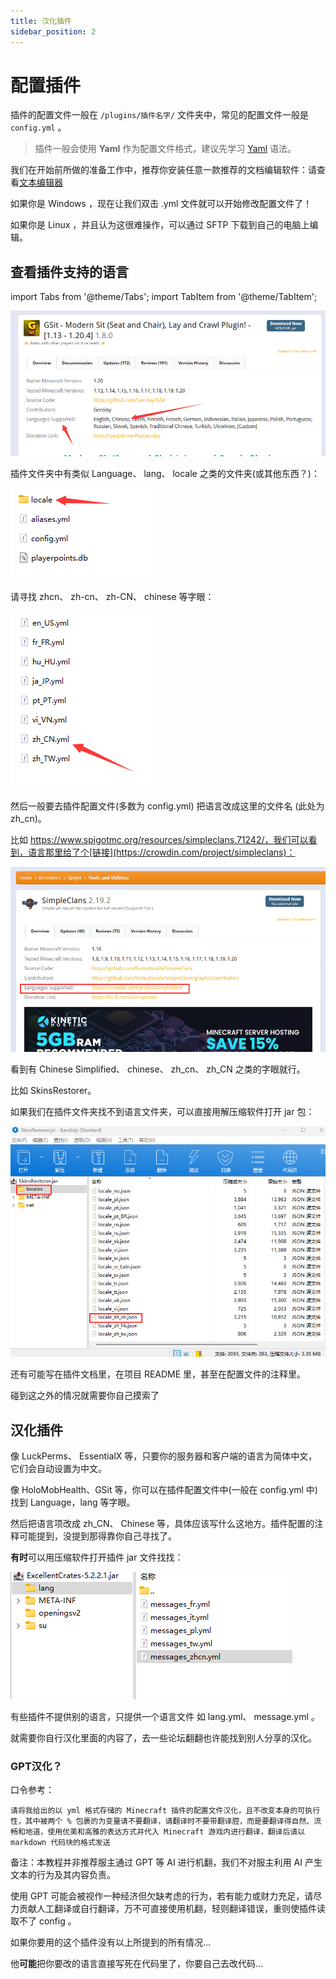 ```yaml
---
title: 汉化插件
sidebar_position: 2
---
```


# 配置插件

插件的配置文件一般在 `/plugins/插件名字/` 文件夹中，常见的配置文件一般是 `config.yml` 。

> 插件一般会使用 **Yaml** 作为配置文件格式，建议先学习 [Yaml](/docs-java/advance/YAML/YAML.md) 语法。

我们在开始前所做的准备工作中，推荐你安装任意一款推荐的文档编辑软件：请查看[文本编辑器](https://nitwikit.yizhan.wiki/preparation/text-editor)

如果你是 Windows ，现在让我们双击 .yml 文件就可以开始修改配置文件了！

如果你是 Linux ，并且认为这很难操作，可以通过 SFTP 下载到自己的电脑上编辑。

## 查看插件支持的语言

import Tabs from '@theme/Tabs';
import TabItem from '@theme/TabItem';

<Tabs queryString="plugin-language">
<TabItem value="spigotmc" label="SpigotMC">

![](_images/查看语言-spigotmc.png)

</TabItem>

<TabItem value="folder" label="插件文件夹">

插件文件夹中有类似 Language、 lang、 locale 之类的文件夹(或其他东西？)：

![](_images/查看语言-1.png)

请寻找 zhcn、 zh-cn、 zh-CN、 chinese 等字眼：

![](_images/查看语言-2.png)

然后一般要去插件配置文件(多数为 config.yml) 把语言改成这里的文件名 (此处为 zh_cn)。

</TabItem>

<TabItem value="crowdin" label="Crowdin">

比如 https://www.spigotmc.org/resources/simpleclans.71242/，我们可以看到，语言那里给了个[链接](https://crowdin.com/project/simpleclans)：

![](_images/查看语言-crowdin.png)

看到有 Chinese Simplified、 chinese、 zh_cn、 zh_CN 之类的字眼就行。

</TabItem>

<TabItem value="jar" label="拆开 jar 文件">

比如 SkinsRestorer。

如果我们在插件文件夹找不到语言文件夹，可以直接用解压缩软件打开 jar 包：

![](_images/查看语言-拆开jar.png)

还有可能写在插件文档里，在项目 README 里，甚至在配置文件的注释里。

碰到这之外的情况就需要你自己摸索了

</TabItem>
</Tabs>

## 汉化插件

<Tabs queryString="plugin-language-cn">
<TabItem value="DIY" label="插件自己动♂">

像 LuckPerms、 EssentialX 等，只要你的服务器和客户端的语言为简体中文，它们会自动设置为中文。

</TabItem>

<TabItem value="config" label="配置文件改语言">

像 HoloMobHealth、GSit 等，你可以在插件配置文件中(一般在 config.yml 中)找到 Language，lang 等字眼。

然后把语言项改成 zh_CN、 Chinese 等，具体应该写什么这地方。插件配置的注释可能提到，没提到那得靠你自己寻找了。

**有时**可以用压缩软件打开插件 jar 文件找找：

![](_images/拆开jar.png)

</TabItem>

<TabItem value="your" label="自行汉化">

有些插件不提供别的语言，只提供一个语言文件 如 lang.yml、 message.yml 。

就需要你自行汉化里面的内容了，去一些论坛翻翻也许能找到别人分享的汉化。

### GPT汉化？

口令参考：

<!--markdownlint-disable line-length-->

```text
请将我给出的以 yml 格式存储的 Minecraft 插件的配置文件汉化，且不改变本身的可执行性，其中被两个 % 包裹的为变量请不要翻译，请翻译时不要带翻译腔，而是要翻译得自然、流畅和地道，使用优美和高雅的表达方式并代入 Minecraft 游戏内进行翻译，翻译后请以 markdown 代码块的格式发送
```

<!--markdownlint-enable line-length-->

备注：本教程并非推荐服主通过 GPT 等 AI 进行机翻，我们不对服主利用 AI 产生文本的行为及其内容负责。

使用 GPT 可能会被视作一种经济但欠缺考虑的行为，若有能力或财力充足，请尽力贡献人工翻译或自行翻译，万不可直接使用机翻，轻则翻译错误，重则使插件读取不了 config 。

</TabItem>

<TabItem value="core" label="内核汉化">

如果你要用的这个插件没有以上所提到的所有情况...

他**可能**把你要改的语言直接写死在代码里了，你要自己去改代码...

</TabItem>
</Tabs>
